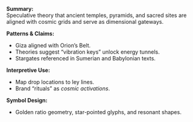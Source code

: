**Summary:**  
Speculative theory that ancient temples, pyramids, and sacred sites are aligned with cosmic grids and serve as dimensional gateways.

**Patterns & Claims:**

- Giza aligned with Orion’s Belt.
- Theories suggest “vibration keys” unlock energy tunnels.
- Stargates referenced in Sumerian and Babylonian texts.

**Interpretive Use:**

- Map drop locations to ley lines.
- Brand “rituals” as _cosmic activations_.

**Symbol Design:**

- Golden ratio geometry, star-pointed glyphs, and resonant shapes.